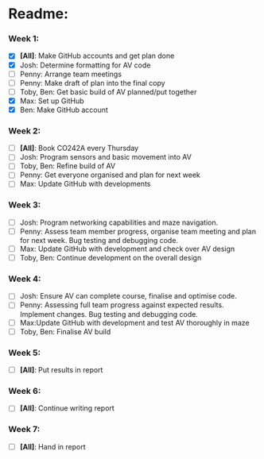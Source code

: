 # Readme:

### Week 1:

- [x] **[All]**: Make GitHub accounts and get plan done
- [x] Josh: Determine formatting for AV code
- [ ] Penny: Arrange team meetings
- [ ] Penny: Make draft of plan into the final copy
- [ ] Toby, Ben: Get basic build of AV planned/put together
- [x] Max: Set up GitHub
- [x] Ben: Make GitHub account

### Week 2:

- [ ] **[All]**: Book CO242A every Thursday
- [ ] Josh: Program sensors and basic movement into AV
- [ ] Toby, Ben: Refine build of AV
- [ ] Penny: Get everyone organised and plan for next week
- [ ] Max: Update GitHub with developments

### Week 3:

- [ ] Josh: Program networking capabilities and maze navigation.
- [ ] Penny: Assess team member progress, organise team meeting and plan for next week. Bug testing and debugging code.
- [ ] Max: Update GitHub with development and check over AV design
- [ ] Toby, Ben: Continue development on the overall design

### Week 4:

- [ ] Josh: Ensure AV can complete course, finalise and optimise code.
- [ ] Penny: Assessing full team progress against expected results. Implement changes. Bug testing and debugging code.
- [ ] Max:Update GitHub with development and test AV thoroughly in maze
- [ ] Toby, Ben: Finalise AV build

### Week 5:

- [ ] **[All]**: Put results in report

### Week 6:

- [ ] **[All]**: Continue writing report

### Week 7:

- [ ] **[All]**: Hand in report
